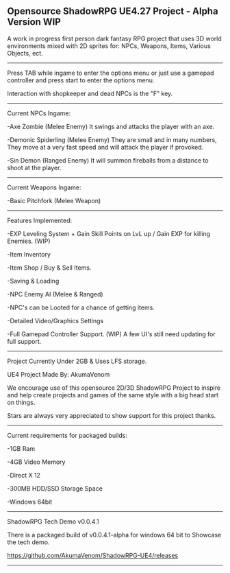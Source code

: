 Opensource ShadowRPG UE4.27 Project - Alpha Version WIP
-------------------------------------
A work in progress first person dark fantasy RPG project that uses 3D world environments mixed with 2D sprites for: NPCs, Weapons, Items, Various Objects, ect.

-------------------------------------

Press TAB while ingame to enter the options menu or just use a gamepad controller and press start to enter the options menu.

Interaction with shopkeeper and dead NPCs is the "F" key.

-------------------------------------
Current NPCs Ingame:

-Axe Zombie (Melee Enemy) It swings and attacks the player with an axe.

-Demonic Spiderling (Melee Enemy) They are small and in many numbers, They move at a very fast speed and will attack the player if provoked.

-Sin Demon (Ranged Enemy) It will summon fireballs from a distance to shoot at the player.

-------------------------------------

Current Weapons Ingame:

-Basic Pitchfork (Melee Weapon)

-------------------------------------

Features Implemented:

-EXP Leveling System + Gain Skill Points on LvL up / Gain EXP for killing Enemies. (WIP)

-Item Inventory

-Item Shop / Buy & Sell Items.

-Saving & Loading

-NPC Enemy AI (Melee & Ranged)

-NPC's can be Looted for a chance of getting items.

-Detailed Video/Graphics Settings

-Full Gamepad Controller Support. (WIP) A few UI's still need updating for full support.

-------------------------------------
Project Currently Under 2GB & Uses LFS storage.

UE4 Project Made By: AkumaVenom

We encourage use of this opensource 2D/3D ShadowRPG Project to inspire and help create projects and games of the same style with a big head start on things. 

Stars are always very appreciated to show support for this project thanks.

-------------------------------------

Current requirements for packaged builds:

-1GB Ram

-4GB Video Memory

-Direct X 12

-300MB HDD/SSD Storage Space

-Windows 64bit

-------------------------------------

ShadowRPG Tech Demo v0.0.4.1

There is a packaged build of v0.0.4.1-alpha for windows 64 bit to Showcase the tech demo.

https://github.com/AkumaVenom/ShadowRPG-UE4/releases

-------------------------------------
